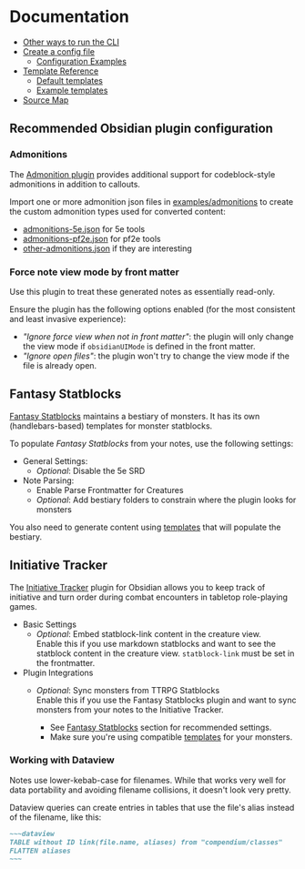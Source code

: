 # Documentation

- [Other ways to run the CLI](./alternateRun.md)
- [Create a config file](./configuration.md)
    - [Configuration Examples][ex-config]
- [Template Reference][templates]
    - [Default templates][def-templates]
    - [Example templates][ex-templates]
- [Source Map][]

[ex-ad]: ../examples/admonitions
[ex-config]: ../examples/config
[ex-templates]: ../examples/templates
[def-templates]: ../src/main/resources/templates
[templates]: ./templates/README.md
[Source Map]: ./sourceMap.md

## Recommended Obsidian plugin configuration

### Admonitions

The [Admonition plugin](https://github.com/javalent/admonitions) provides additional support for codeblock-style admonitions in addition to callouts.

Import one or more admonition json files in [examples/admonitions][ex-ad] to create the custom admonition types used for converted content:

- [admonitions-5e.json](../examples/admonitions/admonitions-5e.json) for 5e tools
- [admonitions-pf2e.json](../examples/admonitions/admonitions-pf2e-v3.json) for pf2e tools
- [other-admonitions.json](../examples/admonitions/other-admonitions.json) if they are interesting

### Force note view mode by front matter

Use this plugin to treat these generated notes as essentially read-only.

Ensure the plugin has the following options enabled (for the most consistent and least invasive experience):

- *"Ignore force view when not in front matter"*: the plugin will only change the view mode if `obsidianUIMode` is defined in the front matter.
- *"Ignore open files"*: the plugin won't try to change the view mode if the file is already open.

## Fantasy Statblocks

[Fantasy Statblocks](https://github.com/javalent/fantasy-statblocks) maintains a bestiary of monsters. It has its own (handlebars-based) templates for monster statblocks.

To populate *Fantasy Statblocks* from your notes, use the following settings:

- General Settings:
    - *Optional*: Disable the 5e SRD
- Note Parsing:
    - Enable Parse Frontmatter for Creatures
    - *Optional*: Add bestiary folders to constrain where the plugin looks for monsters

You also need to generate content using [templates][5eTools templates] that will populate the bestiary.

## Initiative Tracker

The [Initiative Tracker](https://github.com/javalent/initiative-tracker) plugin for Obsidian allows you to keep track of initiative and turn order during combat encounters in tabletop role-playing games.

- Basic Settings
    - *Optional*: Embed statblock-link content in the creature view.  
        Enable this if you use markdown statblocks and want to see the statblock content in the creature view.
        `statblock-link` must be set in the frontmatter.
- Plugin Integrations
    - *Optional*: Sync monsters from TTRPG Statblocks  
        Enable this if you use the Fantasy Statblocks plugin and want to sync monsters from your notes to the Initiative Tracker.

        - See [Fantasy Statblocks](#fantasy-statblocks) section for recommended settings.
        - Make sure you're using compatible [templates][5eTools templates] for your monsters.

[5eTools templates]: ../examples/templates/tools5e/README.md#5etools-alternate-monster-templates

### Working with Dataview

Notes use lower-kebab-case for filenames. While that works very well for data portability and avoiding
filename collisions, it doesn't look very pretty.

Dataview queries can create entries in tables that use the file's alias instead of the filename, like this:

```md
~~~dataview
TABLE without ID link(file.name, aliases) from "compendium/classes"
FLATTEN aliases
~~~
```
